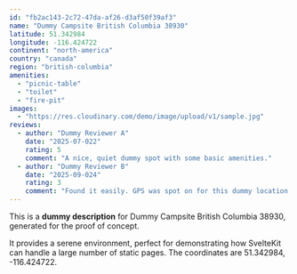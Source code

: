 ```yaml
---
id: "fb2ac143-2c72-47da-af26-d3af50f39af3"
name: "Dummy Campsite British Columbia 38930"
latitude: 51.342984
longitude: -116.424722
continent: "north-america"
country: "canada"
region: "british-columbia"
amenities:
  - "picnic-table"
  - "toilet"
  - "fire-pit"
images:
  - "https://res.cloudinary.com/demo/image/upload/v1/sample.jpg"
reviews:
  - author: "Dummy Reviewer A"
    date: "2025-07-022"
    rating: 5
    comment: "A nice, quiet dummy spot with some basic amenities."
  - author: "Dummy Reviewer B"
    date: "2025-09-024"
    rating: 3
    comment: "Found it easily. GPS was spot on for this dummy location."
---
```


This is a **dummy description** for Dummy Campsite British Columbia 38930, generated for the proof of concept.

It provides a serene environment, perfect for demonstrating how SvelteKit can handle a large number of static pages. The coordinates are 51.342984, -116.424722.
